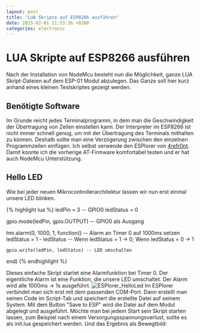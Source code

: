 ```yaml
---
layout: post
title: "LUA Skripte auf ESP8266 ausführen"
date: 2015-02-01 11:53:26 +0200
categories: electronic
---
```

# LUA Skripte auf ESP8266 ausführen

Nach der Installation von NodeMcu besteht nun die Möglichkeit, ganze LUA Skript-Dateien auf dem ESP-01 Modul abzulegen. Das Ganze soll hier kurz anhand eines kleinen Testskriptes gezeigt werden. 

## Benötigte Software

Im Grunde reicht jedes Terminalprogramm, in dem man die Geschwindigkeit der Übertragung von Zeilen einstellen kann. Der Interpreter im ESP8266 ist nicht immer schnell genug, um mit der Übertragung des Terminals mithalten zu können. Deshalb sollte man eine Verzögerung zwischen den einzelnen Programmzeilen einfügen. Ich selbst verwende den ESPlorer von [4refr0nt](http://esp8266.ru/esplorer/). Damit konnte ich die vorherige AT-Firmware komfortabel testen und er hat auch NodeMcu Unterstützung. 

## Hello LED

Wie bei jeder neuen Mikrocontrollerarchitektur lassen wir nun erst einmal unsere LED blinken. 
    
{% highlight lua %}
ledPin = 3	-- GPIO0
ledStatus = 0

gpio.mode(ledPin, gpio.OUTPUT) -- GPIO0 als Ausgang

tmr.alarm(0, 1000, 1, function() -- Alarm an Timer 0 auf 1000ms setzen
    ledStatus = 1 - ledStatus -- Wenn ledStatus = 1 -> 0; Wenn ledStatus = 0 -> 1

    gpio.write(ledPin, ledStatus) -- LED umschalten
end)
{% endhighlight %}

Dieses einfache Skript startet eine Alarmfunktion bei Timer 0. Der eigentliche Alarm ist eine Funktion, die unsere LED umschaltet. Der Alarm wird alle 1000ms -> 1s ausgeführt. ![ESPlorer_HelloLed](/wp-content/uploads/2015/02/ESPlorer_HelloLed-300x203.png) Im ESPlorer verbindet man sich erst mit dem passenden COM-Port. Dann erstellt man seinen Code im Script-Tab und speichert die erstellte Datei auf seinem System. Mit dem Button "Save to ESP" wird die Datei auf dem Modul abgelegt und ausgeführt. Möchte man bei jedem Start sein Skript starten lassen, zum Beispiel nach einem Versorgungsspannungsverlust, sollte es als init.lua gespeichert werden. Und das Ergebnis als Bewegtbild: